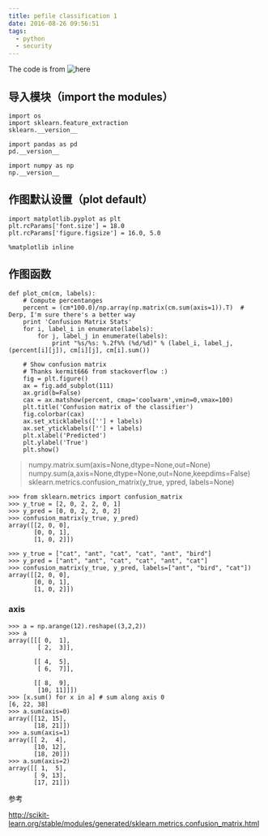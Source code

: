 ```yaml
---
title: pefile classification 1
date: 2016-08-26 09:56:51
tags:
  - python
  - security
---
```

The code is from ![here](http://clicksecurity.github.io/data_hacking/)
## 导入模块（import the modules）
```
import os
import sklearn.feature_extraction
sklearn.__version__
```
```
import pandas as pd
pd.__version__
```
```
import numpy as np
np.__version__
```
## 作图默认设置（plot default）
```
import matplotlib.pyplot as plt
plt.rcParams['font.size'] = 18.0
plt.rcParams['figure.figsize'] = 16.0, 5.0

%matplotlib inline
```
## 作图函数
```
def plot_cm(cm, labels):
    # Compute percentanges
    percent = (cm*100.0)/np.array(np.matrix(cm.sum(axis=1)).T)  # Derp, I'm sure there's a better way   
    print 'Confusion Matrix Stats'
    for i, label_i in enumerate(labels):
        for j, label_j in enumerate(labels):
            print "%s/%s: %.2f%% (%d/%d)" % (label_i, label_j, (percent[i][j]), cm[i][j], cm[i].sum())

    # Show confusion matrix
    # Thanks kermit666 from stackoverflow :)
    fig = plt.figure()
    ax = fig.add_subplot(111)
    ax.grid(b=False)
    cax = ax.matshow(percent, cmap='coolwarm',vmin=0,vmax=100)
    plt.title('Confusion matrix of the classifier')
    fig.colorbar(cax)
    ax.set_xticklabels([''] + labels)
    ax.set_yticklabels([''] + labels)
    plt.xlabel('Predicted')
    plt.ylabel('True')
    plt.show()
```
>numpy.matrix.sum(axis=None,dtype=None,out=None)
>numpy.sum(a,axis=None,dtype=None,out=None,keepdims=False)
>sklearn.metrics.confusion_matrix(y_true, ypred, labels=None)
```
>>> from sklearn.metrics import confusion_matrix
>>> y_true = [2, 0, 2, 2, 0, 1]
>>> y_pred = [0, 0, 2, 2, 0, 2]
>>> confusion_matrix(y_true, y_pred)
array([[2, 0, 0],
       [0, 0, 1],
       [1, 0, 2]])
```
```
>>> y_true = ["cat", "ant", "cat", "cat", "ant", "bird"]
>>> y_pred = ["ant", "ant", "cat", "cat", "ant", "cat"]
>>> confusion_matrix(y_true, y_pred, labels=["ant", "bird", "cat"])
array([[2, 0, 0],
       [0, 0, 1],
       [1, 0, 2]])
```

### axis
```
>>> a = np.arange(12).reshape((3,2,2))
>>> a
array([[[ 0,  1],
        [ 2,  3]],

       [[ 4,  5],
        [ 6,  7]],

       [[ 8,  9],
        [10, 11]]])
>>> [x.sum() for x in a] # sum along axis 0
[6, 22, 38]
>>> a.sum(axis=0)
array([[12, 15],
       [18, 21]])
>>> a.sum(axis=1)
array([[ 2,  4],
       [10, 12],
       [18, 20]])
>>> a.sum(axis=2)
array([[ 1,  5],
       [ 9, 13],
       [17, 21]])
```

参考

http://scikit-learn.org/stable/modules/generated/sklearn.metrics.confusion_matrix.html

